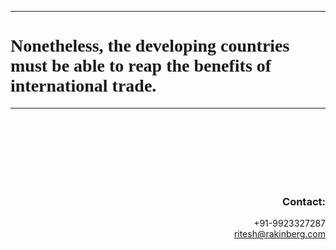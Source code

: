 <hr>

<h1 id="demo" style="text-align:left; font-family: serif;"> Nonetheless, the developing countries must be able to reap the benefits of international trade.</h1>

<hr>

<br>
<br>
<br>
<br>
<br>
<br>

<h3 id="demo" style="text-align:right;">Contact:</h3>
<p id="demo" style="text-align:right;">
+91-9923327287
<br><a href="mailto:ritesh@rakinberg.com">ritesh@rakinberg.com</a>
</p>
